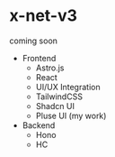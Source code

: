 # x-net-v3
coming soon

- Frontend
  - Astro.js
  - React
  - UI/UX Integration
  - TailwindCSS
  - Shadcn UI
  - Pluse UI (my work)
- Backend
  - Hono
  - HC
